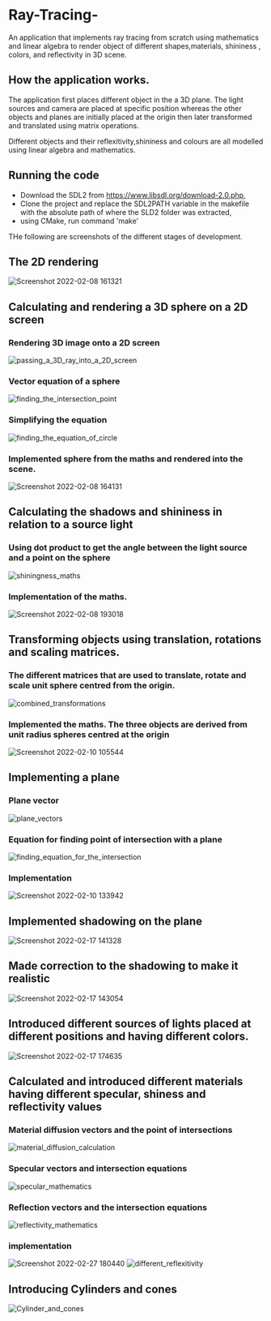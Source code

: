 # Ray-Tracing-
An application that implements ray tracing from scratch using mathematics and linear algebra to render object of different shapes,materials, shininess , colors, and reflectivity in 3D scene.

## How the application works.
The application first places different object in the a 3D plane. The light sources and camera are  placed at specific position whereas the other objects and planes are initially placed at the origin then later transformed and  translated using matrix operations.

Different objects and their reflexitivity,shininess and colours are all modelled using linear algebra and mathematics.

## Running the code
- Download the SDL2  from https://www.libsdl.org/download-2.0.php,
- Clone the project and replace the SDL2PATH variable in the makefile with the absolute path of where the SLD2 folder was extracted,
- using CMake, run command 'make'

THe following are screenshots of  the different stages of development.

## The 2D rendering
![Screenshot 2022-02-08 161321](https://user-images.githubusercontent.com/55924723/155990815-c1d3a631-a896-459d-b2ed-21f12e87b3ec.png)

## Calculating and rendering a 3D sphere on a 2D screen
### Rendering 3D image onto a 2D screen
![passing_a_3D_ray_into_a_2D_screen](https://user-images.githubusercontent.com/55924723/189185343-19952480-7c28-43da-bf0a-25b45f959eed.png)
### Vector equation of a sphere
![finding_the_intersection_point](https://user-images.githubusercontent.com/55924723/189186868-1c30fff5-5757-46b2-a3b7-60cb65fced72.png)

### Simplifying the equation
![finding_the_equation_of_circle](https://user-images.githubusercontent.com/55924723/189185800-f64068ce-a826-482e-9177-9286fe9eea20.png)

### Implemented sphere from the maths and rendered into the scene.
![Screenshot 2022-02-08 164131](https://user-images.githubusercontent.com/55924723/155990839-2a4d0b2f-f883-4fcb-b38f-c7ad2d098bda.png)

## Calculating the shadows and shininess in relation to a source light
### Using dot product to get the angle between the light source and a point on the sphere
![shiningness_maths](https://user-images.githubusercontent.com/55924723/189185440-426b5e98-6a10-48fa-9033-e9d8426b91e0.png)
### Implementation of the maths.
![Screenshot 2022-02-08 193018](https://user-images.githubusercontent.com/55924723/155990845-476fea27-174e-4cec-809c-cbb33fcd20af.png)

## Transforming objects using translation, rotations and scaling matrices.

### The different matrices that are used to translate, rotate and scale unit sphere centred from the origin.
![combined_transformations](https://user-images.githubusercontent.com/55924723/189185605-6e8f699a-ec74-4bdd-ae5b-af16da5ed61d.png)
### Implemented the maths. The three objects are derived from unit radius spheres centred at the origin
![Screenshot 2022-02-10 105544](https://user-images.githubusercontent.com/55924723/155990850-bd1a68a5-2a13-4801-9d47-e96bb0fd9683.png)




## Implementing a plane
### Plane vector
![plane_vectors](https://user-images.githubusercontent.com/55924723/189185672-0bf5e534-91d6-4629-9e5a-942a1a89cdcb.png)
### Equation for finding point of intersection with a plane
![finding_equation_for_the_intersection](https://user-images.githubusercontent.com/55924723/189185733-e2e303ad-09c4-4e23-9dbe-abce791c2228.png)

### Implementation
![Screenshot 2022-02-10 133942](https://user-images.githubusercontent.com/55924723/155990868-cd59f34f-237a-472a-9b8a-04c3afd030bb.png)

## Implemented shadowing on the plane
![Screenshot 2022-02-17 141328](https://user-images.githubusercontent.com/55924723/155990883-ab5e0408-e0a0-46d0-8447-4bdf88c48bf9.png)
## Made correction to the shadowing to make it realistic
![Screenshot 2022-02-17 143054](https://user-images.githubusercontent.com/55924723/155990895-8fd9114c-c870-47a8-ae7c-31506974d9f3.png)

## Introduced different sources of lights placed at different positions and having different colors.
![Screenshot 2022-02-17 174635](https://user-images.githubusercontent.com/55924723/155990902-a510d385-a8c4-4307-9c53-907df90f47f1.png)

## Calculated and introduced different materials having different specular, shiness and reflectivity values
### Material diffusion vectors and the point of intersections
![material_diffusion_calculation](https://user-images.githubusercontent.com/55924723/189187534-969879f1-0b8e-404c-bd76-4630f32d414e.png)
### Specular vectors and intersection equations
![specular_mathematics](https://user-images.githubusercontent.com/55924723/189187573-6217a5ac-c8f1-4b86-ac6d-92254e6f1ad8.png)

### Reflection vectors and the intersection equations
![reflectivity_mathematics](https://user-images.githubusercontent.com/55924723/189187605-24e71943-dec6-480f-8cf0-8187215bc051.png)

### implementation
![Screenshot 2022-02-27 180440](https://user-images.githubusercontent.com/55924723/155990908-8ad1c0ff-c24d-496b-b829-b5d3f6acf95f.png)
![different_reflexitivity](https://user-images.githubusercontent.com/55924723/184780442-7a37f754-ce13-40b7-927b-b45341aebeee.png)


## Introducing Cylinders and cones
![Cylinder_and_cones](https://user-images.githubusercontent.com/55924723/184780631-8469010e-1965-4e9d-adfc-396eba6e6b41.png)


